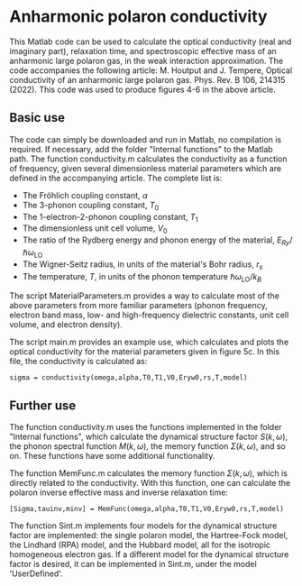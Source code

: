 # Anharmonic polaron conductivity

This Matlab code can be used to calculate the optical conductivity (real and imaginary part), relaxation time,
and spectroscopic effective mass of an anharmonic large polaron gas, in the weak interaction approximation.
The code accompanies the following article:
M. Houtput and J. Tempere, Optical conductivity of an anharmonic large polaron gas. Phys. Rev. B 106, 214315 (2022).
This code was used to produce figures 4-6 in the above article.

## Basic use

The code can simply be downloaded and run in Matlab, no compilation is required. If necessary, add the folder
"Internal functions" to the Matlab path.
The function conductivity.m calculates the conductivity as a function of frequency, given several dimensionless
material parameters which are defined in the accompanying article. The complete list is:
- The Fröhlich coupling constant, $\alpha$
- The 3-phonon coupling constant, $T_0$
- The 1-electron-2-phonon coupling constant, $T_1$
- The dimensionless unit cell volume, $V_0$
- The ratio of the Rydberg energy and phonon energy of the material, $E_{Ry} / \hbar \omega_{\text{LO}}$
- The Wigner-Seitz radius, in units of the material's Bohr radius, $r_s$
- The temperature, $T$, in units of the phonon temperature $\hbar \omega_{\text{LO}}/ k_B$

The script MaterialParameters.m provides a way to calculate most of the above parameters from more familiar
parameters (phonon frequency, electron band mass, low- and high-frequency dielectric constants, unit cell volume,
and electron density).

The script main.m provides an example use, which calculates and plots the optical conductivity for the material
parameters given in figure 5c. In this file, the conductivity is calculated as:

`sigma = conductivity(omega,alpha,T0,T1,V0,Eryw0,rs,T,model)`

## Further use

The function conductivity.m uses the functions implemented in the folder "Internal functions", which calculate
the dynamical structure factor $S(k,\omega)$, the phonon spectral function $M(k,\omega)$, the memory function
$\Sigma(k,\omega)$, and so on. These functions have some additional functionality.

The function MemFunc.m calculates the memory function $\Sigma(k,\omega)$, which is directly related to the
conductivity. With this function, one can calculate the polaron inverse effective mass and inverse relaxation time:

`[Sigma,tauinv,minv] = MemFunc(omega,alpha,T0,T1,V0,Eryw0,rs,T,model)`

The function Sint.m implements four models for the dynamical structure factor are implemented: the single polaron
model, the Hartree-Fock model, the Lindhard (RPA) model, and the Hubbard model, all for the isotropic homogeneous
electron gas. If a different model for the dynamical structure factor is desired, it can be implemented in Sint.m,
under the model 'UserDefined'.
